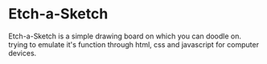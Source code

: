 # Etch-a-Sketch
Etch-a-Sketch is a simple drawing board on which you can doodle on. trying to emulate it's function through html, css and javascript for computer devices.